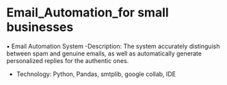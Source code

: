# Email_Automation_for small businesses
▪ Email Automation System
-Description: The system accurately distinguish between spam and genuine emails, as well as automatically 
generate personalized replies for the authentic ones.
- Technology: Python, Pandas, smtplib, google collab, IDE

